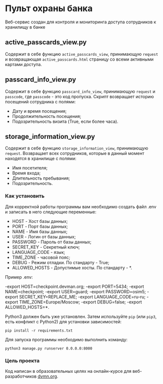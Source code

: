 # Пульт охраны банка

Веб-сервис создан для контроля и мониторинга доступа сотрудников к хранилищу в банке

## active_passcards_view.py

Содержит в себе функцию `active_passcards_view`, принимающую `request` и возвращающая `active_passcards.html` страницу со всеми активными картами доступа.

## passcard_info_view.py

Содержит в себе функцию `passcard_info_view`, принимающую `request` и `passcode`, где `passcode` - это код пропуска. Скрипт возвращает историю посещений сотрудника с полями:

- Дату и время посещения;
- Продолжительность посещения;
- Подозрительность визита (True, если более часа).

## storage_information_view.py

Содержит в себе функцию `storage_information_view`, принимающую `request`. Возвращает всех сотрудников, которые в данный момент находятся в хранилище с полями:

- Имя посетителя;
- Время входа;
- Длительность пребывания;
- Подозрительность.

### Как установить

Для корректной работы программы вам необходимо создать файл .env и записать в него следующие переменные:

- HOST - Хост базы данных;
- PORT - Порт базы данных;
- NAME - Имя базы данных;
- USER - Логин от базы данных;
- PASSWORD - Пароль от базы данных;
- SECRET_KEY - Секретный ключ;
- LANGUAGE_CODE - язык;
- TIME_ZONE - часовой пояс;
- DEBUG - Режим отладки. По стандарту - True;
- ALLOWED_HOSTS - Допустимые хосты. По стандарту - *.

Пример .env:

-export HOST=checkpoint.devman.org;
-export PORT=5434;
-export NAME=checkpoint;
-export USER=guard;
-export PASSWORD=osim5;
-export SECRET_KEY=REPLACE_ME;
-export LANGUAGE_CODE=ru-ru;
-export TIME_ZONE=Europe/Moscow;
-export DEBUG=false;
-export ALLOWED_HOSTS=*.

Python3 должен быть уже установлен. 
Затем используйте `pip` (или `pip3`, есть конфликт с Python2) для установки зависимостей:
```
pip install -r requirements.txt
```
Для запуска программы необходимо выполнить команду:

```
python3 manage.py runserver 0.0.0.0:8000
```

### Цель проекта

Код написан в образовательных целях на онлайн-курсе для веб-разработчиков [dvmn.org](https://dvmn.org/).
